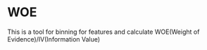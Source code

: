 # WOE
This is a tool for binning for features and calculate WOE(Weight of Evidence)/IV(Information Value) 
